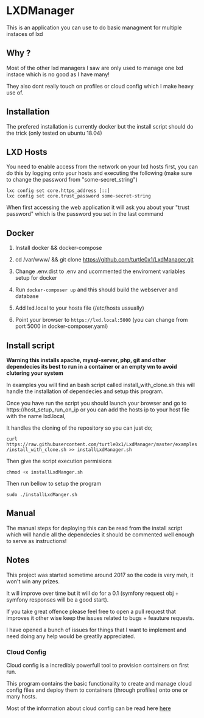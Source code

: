 # LXDManager

This is an application you can use to do basic managment for multiple instaces
of lxd

## Why ?

Most of the other lxd managers I saw are only used  to manage one lxd instace which
is no good as I have many!

They also dont really touch on profiles or cloud config which I make heavy use
of.

## Installation

The prefered installation is currently docker but the install script should
do the trick (only tested on ubuntu 18.04)

## LXD Hosts

You need to enable access from the network on your lxd hosts first, you can do this by logging onto your hosts and executing the following (make sure to change the password from "some-secret_string") 

```
lxc config set core.https_address [::]
lxc config set core.trust_password some-secret-string
```

When first accessing the web application it will ask you about your "trust password" which is the password you set in the last command

## Docker

1. Install docker && docker-compose

2. cd /var/www/ && git clone https://github.com/turtle0x1/LxdManager.git

3. Change .env.dist to .env and ucommented the enviroment variables setup
    for docker

3. Run `docker-composer up` and this should build the webserver and database

4. Add lxd.local to your hosts file (/etc/hosts ussually)

5. Point your browser to `https://lxd.local:5000` (you can change from port 5000
    in docker-composer.yaml)

## Install script
**Warning this installs apache, mysql-server, php, git and other dependecies its
best to run in a container or an empty vm to avoid clutering your system**

In examples you will find an bash script called install_with_clone.sh this will
handle the installation of dependecies and setup this program.

Once you have run the script you should launch your browser and go to https://host_setup_run_on_ip
or you can add the hosts ip to your host file with the name lxd.local,

It handles the cloning of the repository so you can just do;

`curl https://raw.githubusercontent.com/turtle0x1/LxdManager/master/examples/install_with_clone.sh >> installLxdManager.sh`

Then give the script execution permisions

`chmod +x installLxdManger.sh`

Then run bellow to setup the program

`sudo ./installLxdManger.sh`

## Manual

The manual steps for deploying this can be read from the install script which
will handle all the dependecies it should be commented well enough to serve
as instructions!

## Notes

This project was started sometime around 2017 so the code is very meh, it won't
win any prizes.

It will improve over time but it will do for a 0.1 (symfony request obj + symfony
responses will be a good start).

If you take great offence please feel free to open a pull request that improves it
other wise keep the issues related to bugs + feauture requests.

I have opened a bunch of issues for things that I want to implement and need doing
any help would be greatlly appreciated.

### Cloud Config

Cloud config is a incredibly powerfull tool to provision containers on first run.

This program contains the basic functionality to create and manage cloud config
files and deploy them to containers (through profiles) onto one or many hosts.

Most of the information about cloud config can be read here [here](https://cloudinit.readthedocs.io/en/latest/topics/examples.html)
